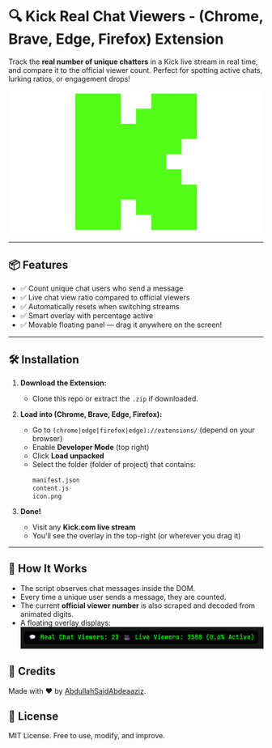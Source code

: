 # 🔍 Kick Real Chat Viewers - (Chrome, Brave, Edge, Firefox) Extension

Track the **real number of unique chatters** in a Kick live stream in real time, and compare it to the official viewer count. Perfect for spotting active chats, lurking ratios, or engagement drops!

![Screenshot](icon.png)

---

## 📦 Features

- ✅ Count unique chat users who send a message
- ✅ Live chat view ratio compared to official viewers
- ✅ Automatically resets when switching streams
- ✅ Smart overlay with percentage active
- ✅ Movable floating panel — drag it anywhere on the screen!

---

## 🛠️ Installation

1. **Download the Extension:**
   - Clone this repo or extract the `.zip` if downloaded.

2. **Load into (Chrome, Brave, Edge, Firefox):**
   - Go to `(chrome|edge|firefox|edge)://extensions/` (depend on your browser)
   - Enable **Developer Mode** (top right)
   - Click **Load unpacked**
   - Select the folder (folder of project) that contains:
     ```
     manifest.json
     content.js
     icon.png
     ```

3. **Done!**
   - Visit any **Kick.com live stream**
   - You'll see the overlay in the top-right (or wherever you drag it)

---

## 💬 How It Works

- The script observes chat messages inside the DOM.
- Every time a unique user sends a message, they are counted.
- The current **official viewer number** is also scraped and decoded from animated digits.
- A floating overlay displays:
![overlay](./overlay.png)


## 🧠 Credits

Made with ❤️ by [AbdullahSaidAbdeaaziz](https://www.github.com/AbdullahSaidAbdeaaziz).

## 📜 License

MIT License. Free to use, modify, and improve.